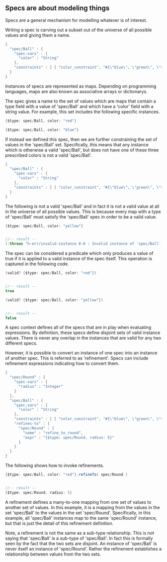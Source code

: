 <!---
  This markdown file was generated. Do not edit.
  -->

## Specs are about modeling things

Specs are a general mechanism for modelling whatever is of interest.

Writing a spec is carving out a subset out of the universe of all possible values and giving them a name.

```java
{
  "spec/Ball" : {
    "spec-vars" : {
      "color" : "String"
    },
    "constraints" : [ [ "color_constraint", "#{\"blue\", \"green\", \"red\"}.contains?(color)" ] ]
  }
}
```

Instances of specs are represented as maps. Depending on programming languages, maps are also known as associative arrays or dictionarys.

The spec gives a name to the set of values which are maps that contain a type field with a value of 'spec/Ball' and which have a 'color' field with a string value. For example, this set includes the following specific instances.

```java
{$type: spec/Ball, color: "red"}
```

```java
{$type: spec/Ball, color: "blue"}
```

If instead we defined this spec, then we are further constraining the set of values in the 'spec/Ball' set. Specifically, this means that any instance which is otherwise a valid 'spec/Ball', but does not have one of these three prescribed colors is not a valid 'spec/Ball'.

```java
{
  "spec/Ball" : {
    "spec-vars" : {
      "color" : "String"
    },
    "constraints" : [ [ "color_constraint", "#{\"blue\", \"green\", \"red\"}.contains?(color)" ] ]
  }
}
```

The following is not a valid 'spec/Ball' and in fact it is not a valid value at all in the universe of all possible values. This is because every map with a type of 'spec/Ball' must satisfy the 'spec/Ball' spec in order to be a valid value.

```java
{$type: spec/Ball, color: "yellow"}


//-- result --
[:throws "h-err/invalid-instance 0-0 : Invalid instance of 'spec/Ball', violates constraints color_constraint"]
```

The spec can be considered a predicate which only produces a value of true if it is applied to a valid instance of the spec itself. This operation is captured in the following code.

```java
(valid? {$type: spec/Ball, color: "red"})


//-- result --
true
```

```java
(valid? {$type: spec/Ball, color: "yellow"})


//-- result --
false
```

A spec context defines all of the specs that are in play when evaluating expressions. By definition, these specs define disjoint sets of valid instance values. There is never any overlap in the instances that are valid for any two different specs.

However, it is possible to convert an instance of one spec into an instance of another spec. This is referred to as 'refinement'. Specs can include refinement expressions indicating how to convert them.

```java
{
  "spec/Round" : {
    "spec-vars" : {
      "radius" : "Integer"
    }
  },
  "spec/Ball" : {
    "spec-vars" : {
      "color" : "String"
    },
    "constraints" : [ [ "color_constraint", "#{\"blue\", \"green\", \"red\"}.contains?(color)" ] ],
    "refines-to" : {
      "spec/Round" : {
        "name" : "refine_to_round",
        "expr" : "{$type: spec/Round, radius: 5}"
      }
    }
  }
}
```

The following shows how to invoke refinements.

```java
{$type: spec/Ball, color: "red"}.refineTo( spec/Round )


//-- result --
{$type: spec/Round, radius: 5}
```

A refinement defines a many-to-one mapping from one set of values to another set of values. In this example, it is a mapping from the values in the set 'spec/Ball' to the values in the set 'spec/Round'. Specifically, in this example, all 'spec/Ball' instances map to the same 'spec/Round' instance, but that is just the detail of this refinement definition.

Note, a refinement is not the same as a sub-type relationship. This is not saying that 'spec/Ball' is a sub-type of 'spec/Ball'. In fact this is formally seen by the fact that the two sets are disjoint. An instance of 'spec/Ball' is never itself an instance of 'spec/Round'. Rather the refinement establishes a relationship between values from the two sets.

